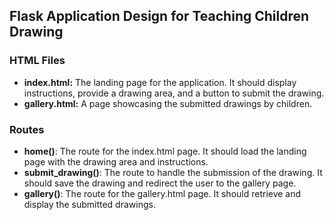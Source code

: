 ## Flask Application Design for Teaching Children Drawing

### HTML Files

- **index.html:** The landing page for the application. It should display instructions, provide a drawing area, and a button to submit the drawing.
- **gallery.html:** A page showcasing the submitted drawings by children.

### Routes

- **home()**: The route for the index.html page. It should load the landing page with the drawing area and instructions.
- **submit_drawing()**: The route to handle the submission of the drawing. It should save the drawing and redirect the user to the gallery page.
- **gallery()**: The route for the gallery.html page. It should retrieve and display the submitted drawings.